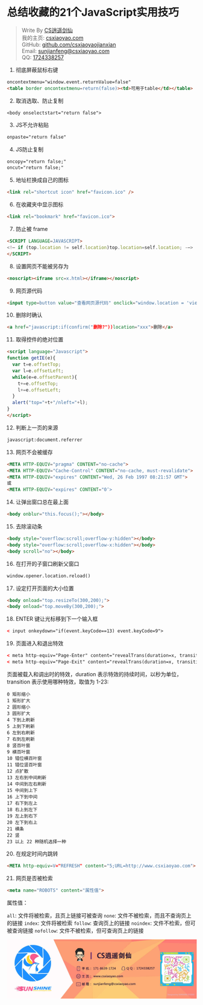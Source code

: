 # 总结收藏的21个JavaScript实用技巧

> Write By [CS逍遥剑仙](http://home.ustc.edu.cn/~cssjf/)   
> 我的主页: [csxiaoyao.com](https://csxiaoyao.com)   
> GitHub: [github.com/csxiaoyaojianxian](https://github.com/csxiaoyaojianxian)   
> Email: [sunjianfeng@csxiaoyao.com](mailto:sunjianfeng@csxiaoyao.com)  
> QQ: [1724338257](http://wpa.qq.com/msgrd?uin=1724338257&site=qq&menu=yes) 

1. 彻底屏蔽鼠标右键
```html
oncontextmenu="window.event.returnValue=false"
<table border oncontextmenu=return(false)><td>可用于table</td></table>
```

2. 取消选取、防止复制
```php+HTML
<body onselectstart="return false">
```
3. JS不允许粘贴
```html
onpaste="return false"
```
4. JS防止复制
```html
oncopy="return false;"
oncut="return false;"
```

5. 地址栏换成自己的图标
```html
<link rel="shortcut icon" href="favicon.ico" />
```

6. 在收藏夹中显示图标
```html
<link rel="bookmark" href="favicon.ico">
```

7. 防止被 frame
```html
<SCRIPT LANGUAGE=JAVASCRIPT>
<!– if (top.location != self.location)top.location=self.location; -–>
</SCRIPT>
```

8. 设置网页不能被另存为
```html
<noscript><iframe src=x.html></iframe></noscript>
```

9. 网页源代码
```html
<input type=button value="查看网页源代码" onclick="window.location = 'view-source:' + 'http://www.csxiaoyao.com'">
```

10. 删除时确认
```html
<a href="javascript:if(confirm("删除?"))location="xxx">删除</a>
```

11. 取得控件的绝对位置
```html
<script language="Javascript">
function getIE(e){
  var t=e.offsetTop;
  var l=e.offsetLeft;
  while(e=e.offsetParent){
    t+=e.offsetTop;
    l+=e.offsetLeft;
  }
  alert("top="+t+"/nleft="+l);
}
</script>
```

12. 判断上一页的来源
```html
javascript:document.referrer
```

13. 网页不会被缓存
```html
<META HTTP-EQUIV="pragma" CONTENT="no-cache">
<META HTTP-EQUIV="Cache-Control" CONTENT="no-cache, must-revalidate">
<META HTTP-EQUIV="expires" CONTENT="Wed, 26 Feb 1997 08:21:57 GMT">
或
<META HTTP-EQUIV="expires" CONTENT="0″>
```

14. 让弹出窗口总在最上面
```html
<body onblur="this.focus();"></body>
```

15. 去除滚动条
```html
<body style="overflow:scroll;overflow-y:hidden"></body>
<body style="overflow:scroll;overflow-x:hidden"></body>
<body scroll="no"></body>
```

16. 在打开的子窗口刷新父窗口
```html
window.opener.location.reload()
```

17. 设定打开页面的大小位置
```html
<body onload="top.resizeTo(300,200);">
<body onload="top.moveBy(300,200);">
```

18. ENTER 键让光标移到下一个输入框
```html
< input onkeydown="if(event.keyCode==13) event.keyCode=9">
```

19. 页面进入和退出特效
```html
< meta http-equiv="Page-Enter" content="revealTrans(duration=x, transition=y)">
< meta http-equiv="Page-Exit" content="revealTrans(duration=x, transition=y)">
```
页面被载入和调出时的特效，duration 表示特效的持续时间，以秒为单位，transition 表示使用哪种特效，取值为 1-23:

```
0 矩形缩小
1 矩形扩大
2 圆形缩小
3 圆形扩大
4 下到上刷新
5 上到下刷新
6 左到右刷新
7 右到左刷新
8 竖百叶窗
9 横百叶窗
10 错位横百叶窗
11 错位竖百叶窗
12 点扩散
13 左右到中间刷新
14 中间到左右刷新
15 中间到上下
16 上下到中间
17 右下到左上
18 右上到左下
19 左上到右下
20 左下到右上
21 横条
22 竖
23 以上 22 种随机选择一种
```

20. 在规定时间内跳转
```html
<META http-equiv=V="REFRESH" content="5;URL=http://www.csxiaoyao.com">
```

21. 网页是否被检索
```html
<meta name="ROBOTS" content="属性值">
```
属性值：

`all`: 文件将被检索，且页上链接可被查询
`none`: 文件不被检索，而且不查询页上的链接
`index`: 文件将被检索
`follow`: 查询页上的链接
`noindex`: 文件不检索，但可被查询链接
`nofollow`: 文件不被检索，但可查询页上的链接

![sign](https://raw.githubusercontent.com/csxiaoyaojianxian/ImageHosting/master/img/sign.jpg)